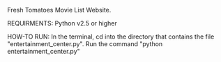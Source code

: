 Fresh Tomatoes Movie List Website.

REQUIRMENTS:
    Python v2.5 or higher
    
HOW-TO RUN:
    In the terminal, cd into the directory that contains the file "entertainment_center.py".
    Run the command "python entertainment_center.py"
    
    